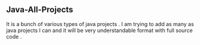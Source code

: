 ## Java-All-Projects
 It is a bunch of various types of java projects . I am trying to add as many as java projects I can and it will be very understandable format with full source code .
